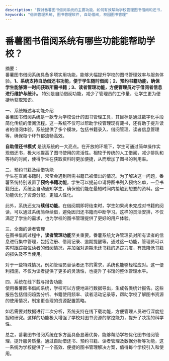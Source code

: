 ```yaml
---
description: "探讨番薯图书借阅系统的主要功能，如何有效帮助学校管理图书借阅和还书，提高管理效率。"
keywords: "借阅管理系统, 图书管理软件, 自助借阅, 校园图书管理"
---
```

# 番薯图书借阅系统有哪些功能能帮助学校？

摘要：  
番薯图书借阅系统具备多项实用功能，能够大幅提升学校的图书管理效率与服务体验。**1、系统支持自助借还书功能，便于学生随时借阅；2、预约书籍功能，确保学生能够第一时间获取所需书籍；3、读者管理功能，方便管理员对于借阅者信息进行维护与统计。** 特别是自助借阅功能，减少了管理员的工作量，让学生更为便捷地获取知识。

一、系统概述与功能介绍  
番薯图书借阅系统是一款专为学校设计的图书管理工具，其目标是通过数字化手段简化传统的借阅流程。这一系统不仅可以帮助学校管理现有藏书，还有助于提升读者的借阅体验。系统提供了多个模块，包括书籍录入、借阅管理、读者信息管理等，确保每个环节都流畅高效。

**自助借还书模式** 是该系统的一大亮点。在开放的环境下，学生可通过简单操作实现借还书，极大地提高了图书使用的灵活性。相较于传统的人工借阅，减少排队和等待的时间，使得学生在获取资料时更加便捷，从而增加了图书的利用率。

二、预约书籍及续借功能  
学生在查阅书籍时，常常会遇到所需书籍已被借出的情况。为了解决这一问题，番薯系统特别设置了**预约书籍功能**。学生可以提前申请将图书列入预约名单，一旦书籍归还，系统会自动通知学生，确保他们能在最短时间内接触到想要的资料。这一功能优化了资源分配，更加人性化。

此外，系统还支持**续借功能**。在借阅期即将结束时，学生如果尚未完成对书籍的阅读，可以通过系统简单续借，避免因归还书籍而中断学习。这样的灵活安排，不仅满足了学生的需求，也为学校的图书管理提供了更好的用户体验。

三、全面的读者管理  
在图书借阅过程中，**读者管理功能**至关重要。番薯系统允许管理员对所有读者的信息进行集中管理，包括注册、借阅记录、逾期提醒等。通过这一功能，管理员可以实时跟踪每位读者的借阅情况，并加强对逾期未还书籍的追踪力度，有效降低书籍的损失及不当使用。

对于一些特殊情况，例如管理员替读者还书的需求，系统也能够轻松应对。这一便利措施，不仅为读者提供了更多的灵活性，也提升了书馆的整体管理水平。

四、系统在线下载与报告功能  
使用番薯图书借阅系统，学校可以方便地进行数据导出，生成各类统计报告。这些报告包括借阅趋势分析、书籍使用频率、读者活动记录等，帮助学校了解图书资源的使用情况，制定更合理的资源配置策略。

如若需要对数据进行二次分析，系统支持在线下载功能，方便管理人员进行深度挖掘和研究。这样的功能极大增强了学校对图书资源的掌控能力，提升了决策的科学性。

总之，番薯图书借阅系统在多方面具备显著优势，能够帮助学校优化图书借阅管理，提升服务质量。通过自助借还书、预约书籍、读者管理及数据分析等功能，这一系统为学校提供了一个高效、便捷的图书管理解决方案，值得每个学校引入和使用。
